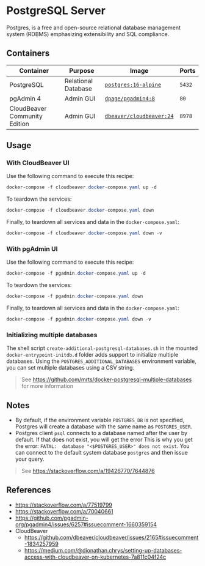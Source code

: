 # PostgreSQL Server

Postgres, is a free and open-source relational database management system (RDBMS) emphasizing extensibility and SQL compliance.

## Containers

|Container|Purpose|Image|Ports|
|-|-|-|-|
|PostgreSQL|Relational Database|[`postgres:16-alpine`](https://hub.docker.com/_/postgres)|`5432`|
|pgAdmin 4|Admin GUI|[`dpage/pgadmin4:8`](https://hub.docker.com/r/dpage/pgadmin4)|`80`|
|CloudBeaver Community Edition|Admin GUI|[`dbeaver/cloudbeaver:24`](https://hub.docker.com/r/dbeaver/cloudbeaver)|`8978`|

## Usage

### With CloudBeaver UI

Use the following command to execute this recipe:

```powershell
docker-compose -f cloudbeaver.docker-compose.yaml up -d
```

To teardown the services:

```powershell
docker-compose -f cloudbeaver.docker-compose.yaml down
```

Finally, to teardown all services and data in the `docker-compose.yaml`:

```powershell
docker-compose -f cloudbeaver.docker-compose.yaml down -v
```

### With pgAdmin UI

Use the following command to execute this recipe:

```powershell
docker-compose -f pgadmin.docker-compose.yaml up -d
```

To teardown the services:

```powershell
docker-compose -f pgadmin.docker-compose.yaml down
```

Finally, to teardown all services and data in the `docker-compose.yaml`:

```powershell
docker-compose -f pgadmin.docker-compose.yaml down -v
```

### Initializing multiple databases

The shell script `create-additional-postgresql-databases.sh` in the mounted `docker-entrypoint-initdb.d` folder adds support to initialize multiple databases. Using the `POSTGRES_ADDITIONAL_DATABASES` environment variable, you can set multiple databases using a CSV string.

> See <https://github.com/mrts/docker-postgresql-multiple-databases> for more information

## Notes

- By default, if the environment variable `POSTGRES_DB` is not specified, Postgres will create a database with the same name as `POSTGRES_USER`.
- Postgres client `psql` connects to a database named after the user by default. If that does not exist, you will get the error  This is why you get the error: `FATAL:  database "<$POSTGRES_USER>" does not exist`. You can connect to the default system database `postgres` and then issue your query.

> See <https://stackoverflow.com/a/19426770/7644876>

## References

- <https://stackoverflow.com/a/77519799>
- <https://stackoverflow.com/a/70040661>
- <https://github.com/pgadmin-org/pgadmin4/issues/6257#issuecomment-1660359154>
- CloudBeaver
  - <https://github.com/dbeaver/cloudbeaver/issues/2165#issuecomment-1834257959>
  - <https://medium.com/@dionathan.chrys/setting-up-databases-access-with-cloudbeaver-on-kubernetes-7a811c04f24c>
